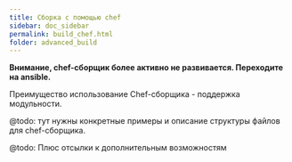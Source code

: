 ```yaml
---
title: Сборка с помощью chef
sidebar: doc_sidebar
permalink: build_chef.html
folder: advanced_build
---
```


**Внимание, chef-сборщик более активно не развивается. Переходите на ansible.**

Преимущество использование Chef-сборщика - поддержка модульности.


@todo: тут нужны конкретные примеры и описание структуры файлов для chef-сборщика.

@todo: Плюс отсылки к дополнительным возможностям
